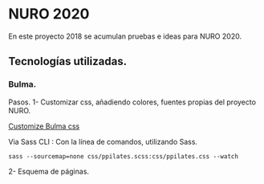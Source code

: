 # NURO 2020

En este proyecto 2018 se acumulan pruebas e ideas para NURO 2020.

## Tecnologías utilizadas.

### Bulma.

Pasos.
1- Customizar css, añadiendo colores, fuentes propias del proyecto NURO.

[Customize Bulma css](https://bulma.io/documentation/customize/with-sass-cli/)

Via Sass CLI :
Con la línea de comandos, utilizando Sass.

```
sass --sourcemap=none css/ppilates.scss:css/ppilates.css --watch

```

2- Esquema de páginas.
